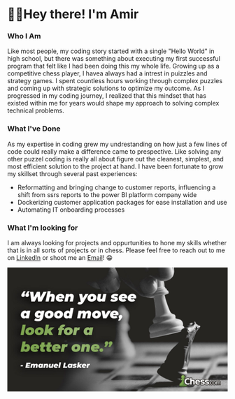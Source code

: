 # :raising_hand_man:Hey there! I'm Amir
### Who I Am
Like most people, my coding story started with a single "Hello World" in high school, but there was something about executing my first successful program that felt like I had been doing this my whole life. Growing up as a competitive chess player, I havea always had a intrest in puizzles and strategy games. I spent countless hours  working through complex puzzles and coming up with strategic solutions to optimize my outcome. As I progressed in my coding journey, I realized that this mindset that has existed within me for years would shape my approach to solving complex technical problems.

### What I've Done
As my expertise in coding grew my undrestanding on how just a few lines of code could really make a difference came to prespective. Like solving any other puzzel coding is really all about figure out the cleanest, simplest, and most efficient solution to the project at hand. I have been fortunate to grow my skillset through several past experiences:

- Reformatting and bringing change to customer reports, influencing a shift from ssrs reports to the power BI platform company wide
- Dockerizing customer application packages for ease installation and use
- Automating IT onboarding processes

### What I'm looking for
I am always looking for projects and oppurtunities to hone my skills whether that is in all sorts of projects or in chess. Please feel free to reach out to me on [Linkedln](https://www.linkedin.com/in/amirrezamoghtader) or shoot me an [Email](mailto:amirreza.moghtader@yahoo.ca)! :grin:

![Javatpoint](https://github.com/DaRuDaTrOlLeR/DaRuDaTrOlLeR/blob/master/chess.jpeg)

